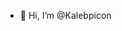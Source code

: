 - 👋 Hi, I’m @Kalebpicon

<!---
Kalebpicon/Kalebpicon is a ✨ special ✨ repository because its `README.md` (this file) appears on your GitHub profile.
You can click the Preview link to take a look at your changes.
--->
